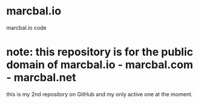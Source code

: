 # marcbal.io
marcbal.io code
# note: this repository is for the public domain of marcbal.io - marcbal.com - marcbal.net
this is my 2nd repository on GitHub and my only active one at the moment. 
